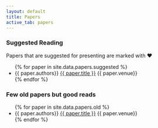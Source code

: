 ```yaml
---
layout: default
title: Papers
active_tab: papers
---
```


<!-- ### <font color="blue">Introduction</font> (Lecture [1](slides/Lec1-Intro-2017.pptx)) -->

### Suggested Reading

Papers that are suggested for presenting are marked with **&#9829;**

<tbody>
    <ul>
        {% for paper in site.data.papers.suggested %}
    	   <li> {{ paper.authors}} <a href="{{ paper.link }}">{{ paper.title }}</a> {{ paper.venue}} </li>
        {% endfor %}
   </ul>
</tbody>

### Few old papers but good reads
<tbody>
    <ul>
        {% for paper in site.data.papers.old %}
    	   <li> {{ paper.authors}} <a href="{{ paper.link }}">{{ paper.title }}</a> {{ paper.venue}} </li>
        {% endfor %}
   </ul>
</tbody>
